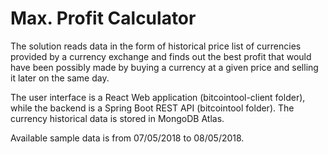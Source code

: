 # Max. Profit Calculator

The solution reads data in the form of historical price list of currencies provided by a currency exchange and finds out the best profit that would have been possibly made by
buying a currency at a given price and selling it later on the same day.

The user interface is a React Web application (bitcointool-client folder), while the backend is a Spring Boot REST API (bitcointool folder). The currency historical data is stored in MongoDB Atlas.

Available sample data is from 07/05/2018 to 08/05/2018.